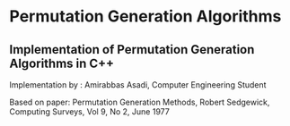 # Permutation Generation Algorithms
## Implementation of Permutation Generation Algorithms in C++
Implementation by : Amirabbas Asadi, Computer Engineering Student  

Based on paper: Permutation Generation Methods, Robert Sedgewick, Computing Surveys, Vol 9, No 2, June 1977
